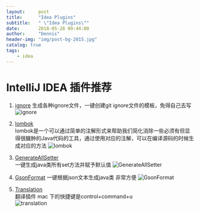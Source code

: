 ```yaml
---
layout:     post
title:      "Idea Plugins"
subtitle:   " \"Idea Plugins\""
date:       2018-05-28 09:44:00
author:     "Dennis"
header-img: "img/post-bg-2015.jpg"
catalog: true
tags:
    - idea
---
```


# IntelliJ IDEA 插件推荐

1. [ignore][1] 
生成各种ignore文件，一键创建git ignore文件的模板，免得自己去写  
![ignore][2]

2. [lombok][3]  
lombok是一个可以通过简单的注解形式来帮助我们简化消除一些必须有但显得很臃肿的Java代码的工具，通过使用对应的注解，可以在编译源码的时候生成对应的方法
![lombok][4]  

3. [GenerateAllSetter][5]  
一键生成java类所有set方法并赋予默认值
![GenerateAllSetter][6]  

4. [GsonFormat][7]
一键根据json文本生成java类  非常方便
![GsonFormat][8]  

5. [Translation][9]  
翻译插件 mac 下的快捷键是control+command+u  
![translation][10]
































[1]: https://plugins.jetbrains.com/plugin/7495--ignore
[2]: /img/in-post/2018-05-28-idea-plugins/gitignore.gif
[3]: https://plugins.jetbrains.com/plugin/6317-lombok-plugin
[4]: /img/in-post/2018-05-28-idea-plugins/lombok.gif
[5]: https://plugins.jetbrains.com/plugin/9360-generateallsetter
[6]: /img/in-post/2018-05-28-idea-plugins/allsetter.gif
[7]: https://plugins.jetbrains.com/plugin/7654-gsonformat
[8]: /img/in-post/2018-05-28-idea-plugins/gson.gif
[9]: https://plugins.jetbrains.com/plugin/8579-translation
[10]:/img/in-post/2018-05-28-idea-plugins/translate.gif